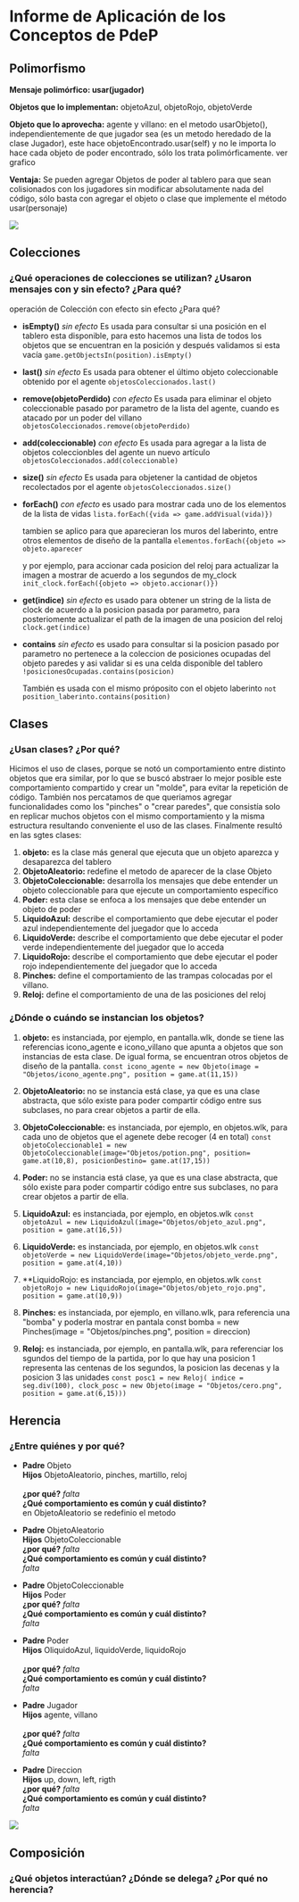 # Informe de Aplicación de los Conceptos de PdeP

## Polimorfismo

**Mensaje polimórfico: usar(jugador)**

**Objetos que lo implementan:** objetoAzul, objetoRojo, objetoVerde

**Objeto que lo aprovecha:** agente y villano: en el metodo usarObjeto(), independientemente de que jugador sea (es un metodo heredado de la clase Jugador), este hace objetoEncontrado.usar(self) y no le importa lo hace cada objeto de poder encontrado, sólo los trata polimórficamente. ver grafico

**Ventaja:** Se pueden agregar Objetos de poder al tablero para que sean colisionados con los jugadores sin modificar absolutamente nada del código, sólo basta con agregar el objeto o clase que implemente el método usar(personaje)
		
<img src="Objetos/polimorfismo1.png">

## Colecciones

### ¿Qué operaciones de colecciones se utilizan? ¿Usaron mensajes con y sin efecto? ¿Para qué?
operación de Colección	con efecto	sin efecto	¿Para qué?
* **isEmpty()**	_sin efecto_ Es usada para consultar si una posición en el tablero esta disponible, para esto hacemos una lista de todos los objetos que se encuentran en la posición y después validamos si esta vacía
```game.getObjectsIn(position).isEmpty()```

* **last()** _sin efecto_ Es usada para obtener el último objeto coleccionable obtenido por el agente
```objetosColeccionados.last()```

* **remove(objetoPerdido)** _con efecto_ Es usada para eliminar el objeto coleccionable pasado por parametro de la lista del agente, cuando es atacado por un poder del villano
```objetosColeccionados.remove(objetoPerdido)```

* **add(coleccionable)** _con efecto_ Es usada para agregar a la lista de objetos coleccionbles del agente un nuevo artículo
```objetosColeccionados.add(coleccionable)```

* **size()** _sin efecto_ Es usada para objetener la cantidad de objetos recolectados por el agente
```objetosColeccionados.size()```

* **forEach()** _con efecto_ es usado para mostrar cada uno de los elementos de la lista de vidas
```lista.forEach({vida => game.addVisual(vida)})```

	tambien se aplico para que aparecieran los muros del laberinto, entre otros elementos de diseño de la pantalla
	```elementos.forEach({objeto => objeto.aparecer```

	y por ejemplo, para accionar cada posicion del reloj para actualizar la imagen a mostrar de acuerdo a los segundos de my_clock
	```init_clock.forEach({objeto => objeto.accionar()})```

* **get(indice)** _sin efecto_	es usado para obtener un string de la lista de clock de acuerdo a la posicion pasada por parametro, para posteriomente actualizar el path de la imagen de una posicion del reloj
```clock.get(indice)```

* **contains** _sin efecto_ es usado para consultar si la posicion pasado por parametro no pertenece a la coleccion de posiciones ocupadas del objeto paredes y asi validar si es una celda disponible del tablero
```!posicionesOcupadas.contains(posicion)```

	También es usada con el mismo próposito con el objeto laberinto
	```not position_laberinto.contains(position)```
			

## Clases 

### ¿Usan clases? ¿Por qué?
Hicimos el uso de clases, porque se notó un comportamiento entre distinto objetos que era similar, por lo que se buscó abstraer lo mejor posible este comportamiento compartido y crear un "molde", para evitar la repetición de código. También nos percatamos de que queriamos agregar funcionalidades como los "pinches" o "crear paredes", que consistía solo en replicar muchos objetos con el mismo comportamiento y la misma estructura resultando conveniente el uso de las clases.  Finalmente resultó en las sgtes clases:

1. **objeto:** es la clase más general que ejecuta que un objeto aparezca y desaparezca del tablero 
1. **ObjetoAleatorio:** redefine el metodo de aparecer de la clase Objeto
1. **ObjetoColeccionable:** desarrolla los mensajes que debe entender un objeto coleccionable para que ejecute un comportamiento específico
1. **Poder:** esta clase se enfoca a los mensajes que debe entender un objeto de poder 
1. **LiquidoAzul:** describe el comportamiento que debe ejecutar el poder azul independientemente del juegador que lo acceda
1. **LiquidoVerde:** describe el comportamiento que debe ejecutar el poder verde independientemente del juegador que lo acceda
1. **LiquidoRojo:** describe el comportamiento que debe ejecutar el poder rojo independientemente del juegador que lo acceda
1. **Pinches:** define el comportamiento de las trampas colocadas por el villano.
1. **Reloj:** define el comportamiento de una de las posiciones del reloj

### ¿Dónde o cuándo se instancian los objetos?
1. **objeto:** es instanciada, por ejemplo, en pantalla.wlk, donde se tiene las referencias icono_agente e icono_villano que apunta a objetos que son instancias de esta clase. De igual forma, se encuentran otros objetos de diseño de la pantalla.
```const icono_agente = new Objeto(image = "Objetos/icono_agente.png", position = game.at(11,15))```

1. **ObjetoAleatorio:** no se instancia está clase, ya que es una clase abstracta, que sólo existe para poder compartir código entre sus subclases, no para crear objetos a partir de ella.

1. **ObjetoColeccionable:** es instanciada, por ejemplo, en objetos.wlk, para cada uno de objetos que el agenete debe recoger (4 en total)
```const objetoColeccionable1 = new ObjetoColeccionable(image="Objetos/potion.png", position= game.at(10,8), posicionDestino= game.at(17,15))```

1. **Poder:** no se instancia está clase, ya que es una clase abstracta, que sólo existe para poder compartir código entre sus subclases, no para crear objetos a partir de ella.

1. **LiquidoAzul:** es instanciada, por ejemplo, en objetos.wlk
```const objetoAzul = new LiquidoAzul(image="Objetos/objeto_azul.png", position = game.at(16,5))```	

1. **LiquidoVerde:** es instanciada, por ejemplo, en objetos.wlk
```const objetoVerde = new LiquidoVerde(image="Objetos/objeto_verde.png", position = game.at(4,10))```

1. **LiquidoRojo: es instanciada, por ejemplo, en objetos.wlk
```const objetoRojo = new LiquidoRojo(image="Objetos/objeto_rojo.png", position = game.at(10,9))```

1. **Pinches:** es instanciada, por ejemplo, en villano.wlk, para referencia una "bomba" y poderla mostrar en pantala 
const bomba = new Pinches(image = "Objetos/pinches.png", position = direccion)

1. **Reloj:** es instanciada, por ejemplo, en pantalla.wlk, para referenciar los sgundos del tiempo de la partida, por lo que hay una posicion 1 representa las centenas de los segundos, la posicion las decenas y la posicion 3 las unidades
```const posc1 = new Reloj( indice = seg.div(100), clock_posc = new Objeto(image = "Objetos/cero.png", position = game.at(6,15)))```

## Herencia
### ¿Entre quiénes y por qué? 
- **Padre** Objeto <br>
	**Hijos** ObjetoAleatorio, pinches, martillo, reloj <br>	 
	**¿por qué?** _falta_ <br>
	**¿Qué comportamiento es común y cuál distinto?** <br>
	en ObjetoAleatorio se redefinio el metodo <br>

- **Padre** ObjetoAleatorio <br>
	**Hijos**  ObjetoColeccionable	 <br>
	**¿por qué?** _falta_ <br>
	**¿Qué comportamiento es común y cuál distinto?** <br>
	_falta_ <br>

- **Padre** ObjetoColeccionable <br>
	**Hijos** Poder	<br>
	**¿por qué?** _falta_ <br>
	**¿Qué comportamiento es común y cuál distinto?** <br>
	_falta_ <br>

- **Padre** Poder <br>
	**Hijos** OliquidoAzul, liquidoVerde, liquidoRojo <br>	
	**¿por qué?** _falta_ <br>
	**¿Qué comportamiento es común y cuál distinto?** <br>
	_falta_ <br>
	
- **Padre** Jugador <br>
	**Hijos** agente, villano <br>	
	**¿por qué?** _falta_ <br>
	**¿Qué comportamiento es común y cuál distinto?**<br>
	_falta_ <br>
	
- **Padre** Direccion <br>
	**Hijos** up, down, left, rigth	<br>
	**¿por qué?** _falta_ <br>
	**¿Qué comportamiento es común y cuál distinto?** <br>
	_falta_ <br>
	
<img src="herencia.png">


## Composición
### ¿Qué objetos interactúan? ¿Dónde se delega? ¿Por qué no herencia?




